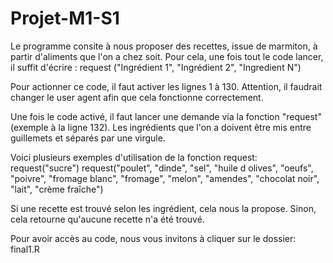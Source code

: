 # Projet-M1-S1

Le programme consite à nous proposer des recettes, issue de marmiton, à partir d'aliments que l'on a chez soit. 
Pour cela, une fois tout le code lancer, il suffit d'écrire : request ("Ingrédient 1", "Ingrédient 2", "Ingredient N")

Pour actionner ce code, il faut activer les lignes 1 à 130. Attention, il faudrait changer le user agent afin que cela fonctionne correctement.

Une fois le code activé, il faut lancer une demande via la fonction "request" (exemple à la ligne 132). Les ingrédients que l'on a doivent être mis entre guillemets et séparés par une virgule.

Voici plusieurs exemples d'utilisation de la fonction request:
request("sucre")
request("poulet", "dinde", "sel", "huile d olives", "oeufs", "poivre", "fromage blanc", "fromage", "melon", "amendes", "chocolat noir", "lait", "crème fraîche")

Si une recette est trouvé selon les ingrédient, cela nous la propose. Sinon, cela retourne qu'aucune recette n'a été trouvé. 

Pour avoir accès au code, nous vous invitons à cliquer sur le dossier: final1.R
